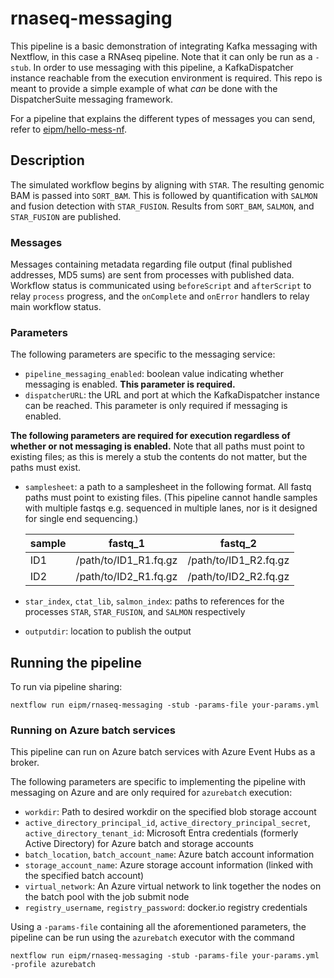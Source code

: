 rnaseq-messaging
===
This pipeline is a basic demonstration of integrating Kafka messaging with Nextflow, in this case a RNAseq pipeline. Note that it can only be run as a `-stub`. In order to use messaging with this pipeline, a KafkaDispatcher instance reachable from the execution environment is required. This repo is meant to provide a simple example of what _can_ be done with the DispatcherSuite messaging framework.

For a pipeline that explains the different types of messages you can send, refer to [eipm/hello-mess-nf](https://github.com/eipm/hello-mess-nf/). 

## Description
The simulated workflow begins by aligning with `STAR`. The resulting genomic BAM is passed into `SORT_BAM`. This is followed by quantification with `SALMON` and fusion detection with `STAR_FUSION`. Results from `SORT_BAM`, `SALMON`, and `STAR_FUSION` are published. 

### Messages
Messages containing metadata regarding file output (final published addresses, MD5 sums) are sent from processes with published data. Workflow status is communicated using `beforeScript` and `afterScript` to relay `process` progress, and the `onComplete` and `onError` handlers to relay main workflow status. 

### Parameters
The following parameters are specific to the messaging service:
* `pipeline_messaging_enabled`: boolean value indicating whether messaging is enabled. **This parameter is required.**
* `dispatcherURL`: the URL and port at which the KafkaDispatcher instance can be reached. This parameter is only required if messaging is enabled. 

**The following parameters are required for execution regardless of whether or not messaging is enabled.** Note that all paths must point to existing files; as this is merely a stub the contents do not matter, but the paths must exist. 
* `samplesheet`: a path to a samplesheet in the following format. All fastq paths must point to existing files. (This pipeline cannot handle samples with multiple fastqs e.g. sequenced in multiple lanes, nor is it designed for single end sequencing.)

    | sample | fastq_1               | fastq_2               |
    |--------|-----------------------|-----------------------|
    | ID1    | /path/to/ID1_R1.fq.gz | /path/to/ID1_R2.fq.gz |
    | ID2    | /path/to/ID2_R1.fq.gz | /path/to/ID2_R2.fq.gz |

* `star_index`, `ctat_lib`, `salmon_index`: paths to references for the processes `STAR`, `STAR_FUSION`, and `SALMON` respectively
* `outputdir`: location to publish the output

## Running the pipeline
To run via pipeline sharing:
```shell
nextflow run eipm/rnaseq-messaging -stub -params-file your-params.yml
```

### Running on Azure batch services
This pipeline can run on Azure batch services with Azure Event Hubs as a broker. 

The following parameters are specific to implementing the pipeline with messaging on Azure and are only required for `azurebatch` execution:
* `workdir`: Path to desired workdir on the specified blob storage account
* `active_directory_principal_id`, `active_directory_principal_secret`, `active_directory_tenant_id`: Microsoft Entra credentials (formerly Active Directory) for Azure batch and storage accounts
* `batch_location`, `batch_account_name`: Azure batch account information
* `storage_account_name`: Azure storage account information (linked with the specified batch account)
* `virtual_network`: An Azure virtual network to link together the nodes on the batch pool with the job submit node
* `registry_username`, `registry_password`: docker.io registry credentials

Using a `-params-file` containing all the aforementioned parameters, the pipeline can be run using the `azurebatch` executor with the command
```shell
nextflow run eipm/rnaseq-messaging -stub -params-file your-params.yml -profile azurebatch
```